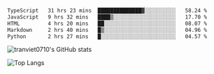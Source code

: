 <!--START_SECTION:waka-->

```txt
TypeScript   31 hrs 23 mins  ██████████████▓░░░░░░░░░░   58.24 %
JavaScript   9 hrs 32 mins   ████▒░░░░░░░░░░░░░░░░░░░░   17.70 %
HTML         4 hrs 20 mins   ██░░░░░░░░░░░░░░░░░░░░░░░   08.07 %
Markdown     2 hrs 40 mins   █▒░░░░░░░░░░░░░░░░░░░░░░░   04.96 %
Python       2 hrs 27 mins   █░░░░░░░░░░░░░░░░░░░░░░░░   04.57 %
```

<!--END_SECTION:waka-->

<!--START_SECTION:stats-->
![tranviet0710's GitHub stats](https://github-readme-stats.vercel.app/api?username=tranviet0710&show_icons=true&theme=transparent&rank_icon=github)
<!--END_SECTION:stats-->

<!--START_SECTION:repo-->
<!--END_SECTION:repo-->

<!--START_SECTION:top-lang-->
![Top Langs](https://github-readme-stats.vercel.app/api/top-langs/?username=tranviet0710&layout=pie&theme=transparent)
<!--END_SECTION:top-lang-->
